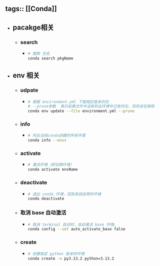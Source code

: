 tags:: [[Conda]]
---

- ## pacakge相关
	- ### search
		- ```sh
		  # 搜索 包名
		  conda search pkgName
		  ```
- ## env 相关
	- ### udpate
		- ```sh
		  # 根据 environment.yml 下载相应版本的包
		  # --prune参数  表示如果文件中没有列出环境中已有的包，则将该包移除
		  conda env update --file environment.yml --prune
		  ```
	- ### info
		- ```sh
		  # 列出当前conda创建的所有环境
		  conda info --envs
		  ```
	- ### activate
		- ```sh
		  # 激活环境（即切换环境）
		  conda activate envName
		  ```
	- ### deactivate
		- ``` sh
		  # 退出 conda 环境，回到系统自带的环境
		  conda deactivate
		  ```
	- ### 取消 base 自动激活
		- ``` sh
		  # 取消 terminal 启动时，自动激活 base 环境。
		  conda config --set auto_activate_base false
		  ```
	- ### create
		- ``` zsh
		  # 创建指定 python 版本的环境
		  conda create -n py3.13.2 python=3.13.2
		  ```